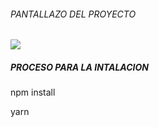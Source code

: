 ###### PANTALLAZO DEL PROYECTO
![](https://i.ibb.co/dLwp1ky/fgergfdgdfg.png)

##### PROCESO PARA LA INTALACION

npm install

yarn

